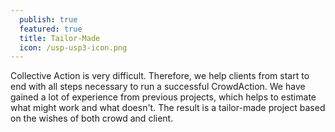 ```yaml
---
  publish: true
  featured: true
  title: Tailor-Made
  icon: /usp-usp3-icon.png
---
```


Collective Action is very difficult. Therefore, we help clients from start to end with all steps necessary to run a successful CrowdAction. We have gained a lot of experience from previous projects, which helps to estimate what might work and what doesn't. The result is a tailor-made project based on the wishes of both crowd and client.
